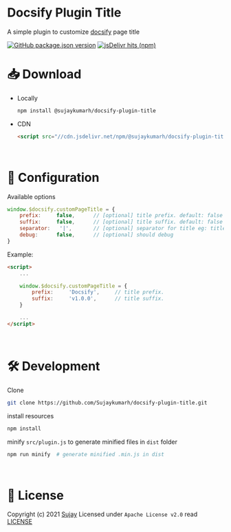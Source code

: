 # Docsify Plugin Title

A simple plugin to customize [docsify](https://github.com/docsifyjs/docsify/) page title

<!--[![GitHub Workflow Status](https://img.shields.io/github/workflow/status/sujaykumarh/docsify-plugin-title/Build%20&%20Publish%20package)](https://github.com/Sujaykumarh/docsify-plugin-title/actions)-->
[![GitHub package.json version](https://img.shields.io/github/package-json/v/sujaykumarh/docsify-plugin-title)](https://www.npmjs.com/package/@sujaykumarh/docsify-plugin-title)
[![jsDelivr hits (npm)](https://img.shields.io/jsdelivr/npm/hm/@sujaykumarh/docsify-plugin-title)](https://www.jsdelivr.com/package/npm/@sujaykumarh/docsify-plugin-title)
<br>

# 📥 Download

- Locally

    ```bash
    npm install @sujaykumarh/docsify-plugin-title
    ```
- CDN

    ```html
    <script src="//cdn.jsdelivr.net/npm/@sujaykumarh/docsify-plugin-title@1.x/dist/plugin.min.js"></script>
    ```

<br>

# 🧰 Configuration

Available options

```js
window.$docsify.customPageTitle = {
    prefix:     false,      // [optional] title prefix. default: false eg: prefix: "Application"
    suffix:     false,      // [optional] title suffix. default: false eg: suffix: "v1.0.0"
    separator:   '|',       // [optional] separator for title eg: title->   prefix | title | suffix
    debug:      false,      // [optional] should debug
}
```

Example:

```html
<script>
    ...

    window.$docsify.customPageTitle = {
        prefix:     'Docsify',     // title prefix.
        suffix:     'v1.0.0',      // title suffix.
    }

    ...
</script>
```

<br>

# 🛠️ Development

Clone

```bash
git clone https://github.com/Sujaykumarh/docsify-plugin-title.git
```

install resources

```bash
npm install
```

minify `src/plugin.js` to generate minified files in `dist` folder

```bash
npm run minify  # generate minified .min.js in dist
```

<br>

# 📄 License

Copyright (c) 2021  [Sujay](https://github.com/sujaykumarh) Licensed under `Apache License v2.0` read [LICENSE](./LICENSE)
